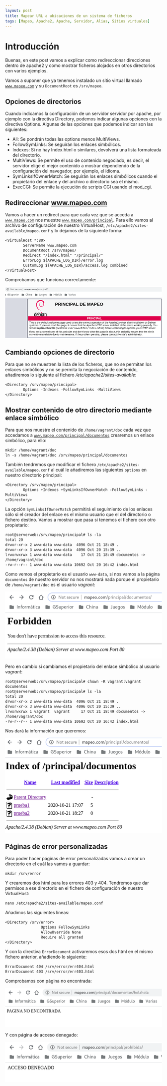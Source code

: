 ```yaml
---
layout: post
title: Mapear URL a ubicaciones de un sistema de ficheros
tags: [Mapeo, Apache2, Apache, Servidor, Alias, Sitios virtuales]
---
```

# Introducción

Buenas, en este post vamos a explicar como redireccionar direcciones dentro de apache2 y como mostrar ficheros alojados en otros directorios con varios ejemplos.

Vamos a suponer que ya tenemos instalado un sitio virtual llamado <code>www.mapeo.com</code> y su <code>DocumentRoot</code> es <code>/srv/mapeo</code>.

## Opciones de directorios

Cuando indicamos la configuración de un servidor servidor por apache, por ejemplo con la directiva Directory, podemos indicar algunas opciones con la directiva Options. Algunas de las opciones que podemos indicar son las siguientes:

* All: Se pondrán todas las options menos MultiViews.
* FollowSymLinks: Se seguirán los enlaces simbólicos.
* Indexes: Si no hay Index.html o similares, devolverá una lista formateada del directorio.
* MultiViews: Se permite el uso de contenido negociado, es decir, el servidor elige el mejor contenido a mostrar dependiendo de la configuración del navegador, por ejemplo, el idioma.
* SymLinksIfOwnerMatch: Se seguirán los enlaces simbólicos cuando el propietario del enlace y del archivo o directorio sea el mismo.
* ExecCGI: Se permite la ejecución de scripts CGI usando el mod_cgi.

## Redireccionar www.mapeo.com

Vamos a hacer un redirect para que cada vez que se acceda a <code>www.mapeo.com</code> nos muestre <code>www.mapeo.com/principal</code>. Para ello vamos al archivo de configuración de nuestro VirtualHost, <code>/etc/apache2/sites-available/mapeo.conf</code> y lo dejamos de la siguiente forma:

~~~
<VirtualHost *:80>
        ServerName www.mapeo.com
        DocumentRoot /srv/mapeo/
        Redirect "/index.html" "/principal/"
        ErrorLog ${APACHE_LOG_DIR}/error.log
        CustomLog ${APACHE_LOG_DIR}/access.log combined
</VirtualHost>
~~~

Comprobamos que funciona correctamente:

![principal](/assets/img/posts/mapeo/principal.png)

## Cambiando opciones de directorio

Para que no se muestren la lista de los ficheros, que no se permitan los enlaces simbólicos y no se permita la negociación de contenido, añadiremos lo siguiente al fichero _/etc/apache2/sites-available_:

~~~
<Directory /srv/mapeo/principal>
        Options -Indexes -FollowSymLinks -MultiViews
</Directory>
~~~

## Mostrar contenido de otro directorio mediante enlace simbólico

Para que nos muestre el contenido de <code>/home/vagrant/doc</code> cada vez que accedamos a <code>www.mapeo.com/principal/documentos</code> crearemos un enlace simbólico, para ello:

~~~
mkdir /home/vagrant/doc
ln -s /home/vagrant/doc /srv/mapeo/principal/documentos
~~~

También tendremos que modificar el fichero <code>/etc/apache2/sites-available/mapeo.conf</code> al cuál le añadiremos las siguientes <code>options</code> en nuestro directorio principal:

~~~
<Directory /srv/mapeo/principal>
        Options +Indexes +SymLinksIfOwnerMatch -FollowSymLinks -MultiViews
</Directory>
~~~

La opción <code>SymLinksIfOwnerMatch</code> permitirá el seguimiento de los enlaces sólo si el creador del enlace es el mismo usuario que el del directorio o fichero destino. Vamos a mostrar que pasa si tenemos el fichero con otro propietario:

~~~
root@serverweb:/srv/mapeo/principal# ls -la
total 20
drwxr-xr-x 2 www-data www-data  4096 Oct 21 18:49 .
drwxr-xr-x 3 www-data www-data  4096 Oct 20 15:39 ..
lrwxrwxrwx 1 www-data www-data    17 Oct 21 18:49 documentos -> /home/vagrant/doc
-rw-r--r-- 1 www-data www-data 10692 Oct 20 16:42 index.html
~~~

Como vemos el propietario es el usuario <code>www-data</code>, si nos vamos a la página <code>documentos</code> de nuestro servidor no nos mostrará nada porque el propietario de <code>/home/vagrant/doc</code> es el usuario _vagrant_:

![otrousuario](/assets/img/posts/mapeo/otrousuario.png)

Pero en cambio si cambiamos el propietario del enlace simbólico al usuario _vagrant_:

~~~
root@serverweb:/srv/mapeo/principal# chown -R vagrant:vagrant documentos
root@serverweb:/srv/mapeo/principal# ls -la
total 20
drwxr-xr-x 2 www-data www-data  4096 Oct 21 18:49 .
drwxr-xr-x 3 www-data www-data  4096 Oct 20 15:39 ..
lrwxrwxrwx 1 vagrant  vagrant     17 Oct 21 18:49 documentos -> /home/vagrant/doc
-rw-r--r-- 1 www-data www-data 10692 Oct 20 16:42 index.html
~~~

Nos dará la información que queremos:

![usuariocorrecto](/assets/img/posts/mapeo/usuariocorrecto.png)

## Páginas de error personalizadas

Para poder hacer páginas de error personalizadas vamos a crear un directorio en el cuál las vamos a guardar:

~~~
mkdir /srv/error
~~~

Y crearemos dos html para los errores 403 y 404. Tendremos que dar permisos a ese directorio en el fichero de configuración de nuestro VirtualHost:

~~~
nano /etc/apache2/sites-available/mapeo.conf
~~~

Añadimos las siguientes líneas:

~~~
<Directory /srv/error>
                Options FollowSymLinks
                AllowOverride None
                Require all granted
</Directory>
~~~

Y con la directiva <code>ErrorDocument</code> activaremos esos dos html en el mismo fichero anterior, añadiendo lo siguiente:

~~~
ErrorDocument 404 /srv/error/err404.html
ErrorDocument 403 /srv/error/err403.html
~~~

Comprobamos con página no encontrada:

![noencontrada](/assets/img/posts/mapeo/noencontrada.png)

Y con página de acceso denegado:

![denegado](/assets/img/posts/mapeo/denegado.png)